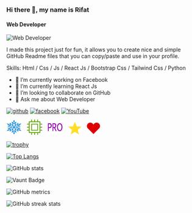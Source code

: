 
### Hi there 👋, my name is Rifat
#### Web Developer
![Web Developer](https://scontent.fdac138-1.fna.fbcdn.net/v/t39.30808-6/482343140_604231962619368_6227012178914084758_n.jpg?stp=dst-jpg_p526x296_tt6&_nc_cat=100&ccb=1-7&_nc_sid=86c6b0&_nc_eui2=AeGghIpemnj7pcNh5McD8kSj8-gFDq-1lQ_z6AUOr7WVD-WwiePLpAAFdH0DBZ59tFcxhBBVyrzZKd7tXj6oy9R8&_nc_ohc=voIcg4_l9tkQ7kNvgG5zlUO&_nc_oc=AdlhAKLyzPcTtOTQgHhRK4fhULKy0L2yN0VzxGYmZQHQCo7zrerc72M_sfCljEuxtcs&_nc_zt=23&_nc_ht=scontent.fdac138-1.fna&_nc_gid=xajhEfwHJT1yTt3JulnoGQ&oh=00_AYHNpXC3WSVXwUsCq8I3Ji4rwaouiJudDA1Ew4jvkN14qA&oe=67E13288)

I made this project just for fun, it allows you to create nice and simple GitHub Readme files that you can copy/paste and use in your profile.

Skills: Html / Css / Js / React Js / Bootstrap Css / Tailwind Css / Python

- 🔭 I’m currently working on Facebook 
- 🌱 I’m currently learning React Js 
- 👯 I’m looking to collaborate on GitHub 
- 💬 Ask me about Web Developer 


[<img src='https://cdn.jsdelivr.net/npm/simple-icons@3.0.1/icons/github.svg' alt='github' height='40'>](https://github.com/https://github.com/abusaeed0402)  [<img src='https://cdn.jsdelivr.net/npm/simple-icons@3.0.1/icons/facebook.svg' alt='facebook' height='40'>](https://www.facebook.com/https://www.facebook.com/mdrifat9208)  [<img src='https://cdn.jsdelivr.net/npm/simple-icons@3.0.1/icons/youtube.svg' alt='YouTube' height='40'>](https://www.youtube.com/channel/http://www.youtube.com/@pro_programmer_1)  

<a href='https://archiveprogram.github.com/'><img src='https://raw.githubusercontent.com/acervenky/animated-github-badges/master/assets/acbadge.gif' width='40' height='40'></a> <a href='https://docs.github.com/en/developers'><img src='https://raw.githubusercontent.com/acervenky/animated-github-badges/master/assets/devbadge.gif' width='40' height='40'></a> <a href='https://github.com/pricing'><img src='https://raw.githubusercontent.com/acervenky/animated-github-badges/master/assets/pro.gif' width='40' height='40'></a> <a href='https://stars.github.com/'><img src='https://raw.githubusercontent.com/acervenky/animated-github-badges/master/assets/starbadge.gif' width='35' height='35'></a> <a href='https://docs.github.com/en/github/supporting-the-open-source-community-with-github-sponsors'><img src='https://raw.githubusercontent.com/acervenky/animated-github-badges/master/assets/sponsorbadge.gif' width='35' height='35'></a> 

[![trophy](https://github-profile-trophy.vercel.app/?username=https://github.com/abusaeed0402)](https://github.com/ryo-ma/github-profile-trophy)

[![Top Langs](https://github-readme-stats.vercel.app/api/top-langs/?username=https://github.com/abusaeed0402)](https://github.com/anuraghazra/github-readme-stats)

![GitHub stats](https://github-readme-stats.vercel.app/api?username=https://github.com/abusaeed0402&show_icons=true&count_private=true)  

![Vaunt Badge](https://api.vaunt.dev/v1/github/entities/https://github.com/abusaeed0402/contributions?format=svg&private=true)  

![GitHub metrics](https://metrics.lecoq.io/https://github.com/abusaeed0402)  

![GitHub streak stats](https://streak-stats.demolab.com/?user=https://github.com/abusaeed0402)  

